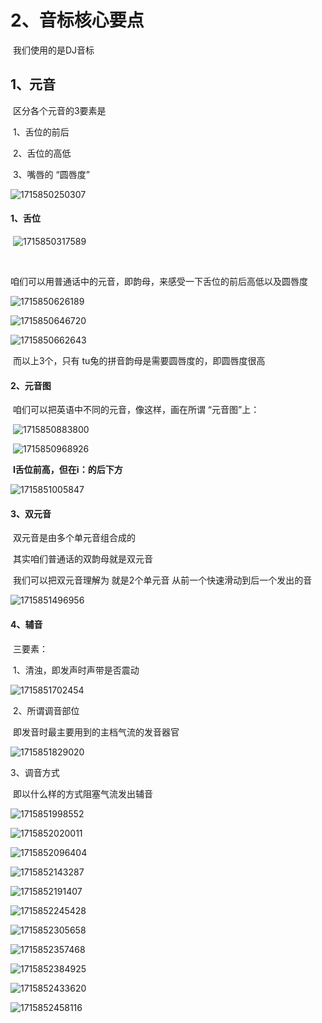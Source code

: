 # 2、音标核心要点



​	我们使用的是DJ音标



## 1、元音

​			区分各个元音的3要素是

​			1、舌位的前后

​		2、舌位的高低

​		3、嘴唇的 “圆唇度”

![1715850250307](../../.vuepress/public/images/1715850250307.png)



#### 		1、舌位

​		![1715850317589](../../.vuepress/public/images/1715850317589.png)

​		

​	咱们可以用普通话中的元音，即韵母，来感受一下舌位的前后高低以及圆唇度

![1715850626189](../../.vuepress/public/images/1715850626189.png)



![1715850646720](../../.vuepress/public/images/1715850646720.png)



![1715850662643](../../.vuepress/public/images/1715850662643.png)





​	而以上3个，只有 tu兔的拼音韵母是需要圆唇度的，即圆唇度很高



#### 	2、元音图

​	咱们可以把英语中不同的元音，像这样，画在所谓 “元音图”上：

​	![1715850883800](../../.vuepress/public/images/1715850883800.png)





​	![1715850968926](../../.vuepress/public/images/1715850968926.png)





​			**I舌位前高，但在i：的后下方**

![1715851005847](../../.vuepress/public/images/1715851005847.png)



#### 3、双元音

​			双元音是由多个单元音组合成的

​			其实咱们普通话的双韵母就是双元音

​	我们可以把双元音理解为 就是2个单元音 从前一个快速滑动到后一个发出的音

![1715851496956](../../.vuepress/public/images/1715851496956.png)







#### 4、辅音

​		三要素：

​			1、清浊，即发声时声带是否震动

![1715851702454](../../.vuepress/public/images/1715851702454.png)



​			2、所谓调音部位

​				即发音时最主要用到的主档气流的发音器官

![1715851829020](../../.vuepress/public/images/1715851829020.png)



3、调音方式

​			即以什么样的方式阻塞气流发出辅音



![1715851998552](../../.vuepress/public/images/1715851998552.png)



![1715852020011](../../.vuepress/public/images/1715852020011.png)



![1715852096404](../../.vuepress/public/images/1715852096404.png)



![1715852143287](../../.vuepress/public/images/1715852143287.png)



![1715852191407](../../.vuepress/public/images/1715852191407.png)



![1715852245428](../../.vuepress/public/images/1715852245428.png)



![1715852305658](../../.vuepress/public/images/1715852305658.png)





![1715852357468](../../.vuepress/public/images/1715852357468.png)





![1715852384925](../../.vuepress/public/images/1715852384925.png)







![1715852433620](../../.vuepress/public/images/1715852433620.png)





![1715852458116](../../.vuepress/public/images/1715852458116.png)





























